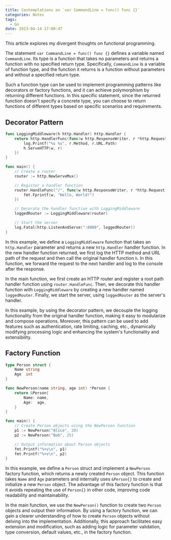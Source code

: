 ```yaml
---
title: Contemplations on `var CommandLine = func() func {}`
categories: Notes
tags:
  - Go
date: 2023-04-14 17:00:47
---
```


This article explores my divergent thoughts on functional programming.

<!-- more -->

The statement `var CommandLine = func() func {}` defines a variable named `CommandLine`. Its type is a function that takes no parameters and returns a function with no specified return type. Specifically, `CommandLine` is a variable of function type, and the function it returns is a function without parameters and without a specified return type.

Such a function type can be used to implement programming patterns like decorators or factory functions, and it can achieve polymorphism by returning different functions. In this specific statement, since the returned function doesn't specify a concrete type, you can choose to return functions of different types based on specific scenarios and requirements.

## Decorator Pattern

```go
func LoggingMiddleware(h http.Handler) http.Handler {
    return http.HandlerFunc(func(w http.ResponseWriter, r *http.Request) {
        log.Printf("%s %s", r.Method, r.URL.Path)
        h.ServeHTTP(w, r)
    })
}

func main() {
    // Create a router
    router := http.NewServeMux()

    // Register a handler function
    router.HandleFunc("/", func(w http.ResponseWriter, r *http.Request) {
        fmt.Fprintf(w, "Hello, World!")
    })

    // Decorate the handler function with LoggingMiddleware
    loggedRouter := LoggingMiddleware(router)

    // Start the server
    log.Fatal(http.ListenAndServe(":8080", loggedRouter))
}
```

In this example, we define a `LoggingMiddleware` function that takes an `http.Handler` parameter and returns a new `http.Handler` handler function. In the new handler function returned, we first log the HTTP method and URL path of the request and then call the original handler function `h`. In this function, we forward the request to the next handler and log to the console after the response.

In the main function, we first create an HTTP router and register a root path handler function using `router.HandleFunc`. Then, we decorate this handler function with `LoggingMiddleware` by creating a new handler named `loggedRouter`. Finally, we start the server, using `loggedRouter` as the server's handler.

In this example, by using the decorator pattern, we decouple the logging functionality from the original handler function, making it easy to modularize and compose operations. Moreover, this pattern can be used to add features such as authentication, rate limiting, caching, etc., dynamically modifying processing logic and enhancing the system's functionality and extensibility.

## Factory Function

```go
type Person struct {
    Name string
    Age  int
}

func NewPerson(name string, age int) *Person {
    return &Person{
        Name: name,
        Age:  age,
    }
}

func main() {
    // Create Person objects using the NewPerson function
    p1 := NewPerson("Alice", 20)
    p2 := NewPerson("Bob", 25)

    // Output information about Person objects
    fmt.Printf("%+v\n", p1)
    fmt.Printf("%+v\n", p2)
}
```

In this example, we define a `Person` struct and implement a `NewPerson` factory function, which returns a newly created `Person` object. This function takes `Name` and `Age` parameters and internally uses `&Person{}` to create and initialize a new `Person` object. The advantage of this factory function is that it avoids repeating the use of `Person{}` in other code, improving code readability and maintainability.

In the main function, we use the `NewPerson()` function to create two `Person` objects and output their information. By using a factory function, we can gain a clearer understanding of how to create `Person` objects without delving into the implementation. Additionally, this approach facilitates easy extension and modification, such as adding logic for parameter validation, type conversion, default values, etc., in the factory function.

